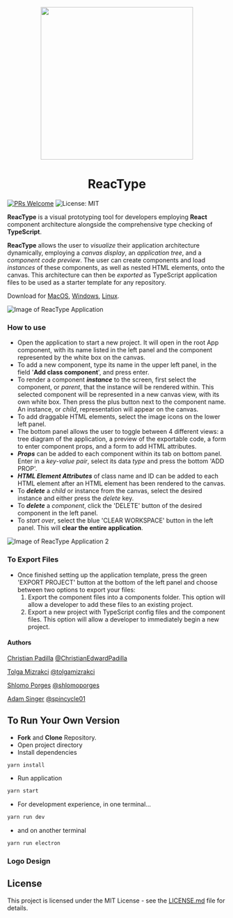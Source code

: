 
<p align="center">
  <img width="350" src="https://github.com/team-reactype/ReacType/blob/master/src/public/icons/png/64x64.png?raw=true">
  <h1 align="center">ReacType </h1>
</p>

[![PRs Welcome](https://img.shields.io/badge/PRs-welcome-brightgreen.svg)](https://github.com/team-reactype/ReacType/pulls)
![License: MIT](https://img.shields.io/badge/License-MIT-yellow.svg)

**ReacType** is a visual prototyping tool for developers employing **React** component architecture alongside the comprehensive type checking of **TypeScript**.

**ReacType** allows the user to _visualize_ their application architecture dynamically, employing a _canvas display_, an _application tree_, and a _component code preview_. The user can create components and load _instances_ of these components, as well as nested HTML elements, onto the canvas. This architecture can then be _exported_ as TypeScript application files to be used as a starter template for any repository.

Download for [MacOS](), [Windows](), [Linux]().

![Image of ReacType Application](https://i.imgur.com/2sefnAk.jpg)

### How to use

- Open the application to start a new project. It will open in the root App component, with its name listed in the left panel and the component represented by the white box on the canvas.
- To add a new component, type its name in the upper left panel, in the field '**Add class component**', and press enter.
- To render a component **_instance_** to the screen, first select the component, or _parent_, that the instance will be rendered within. This selected component will be represented in a new canvas view, with its own white box. Then press the plus button next to the component name. An instance, or _child_, representation will appear on the canvas.
- To add draggable HTML elements, select the image icons on the lower left panel.
- The bottom panel allows the user to toggle between 4 different views: a tree diagram of the application, a preview of the exportable code, a form to enter component props, and a form to add HTML attributes.
- **_Props_** can be added to each component within its tab on bottom panel. Enter in a _key-value pair_, select its data _type_ and press the bottom 'ADD PROP'.
- **_HTML Element Attributes_** of class name and ID can be added to each HTML element after an HTML element has been rendered to the canvas.
- To **_delete_** a _child_ or instance from the canvas, select the desired instance and either press the _delete_ key.
- To **_delete_** a _component_, click the 'DELETE' button of the desired component in the left panel.
- To _start over_, select the blue 'CLEAR WORKSPACE' button in the left panel. This will **clear the entire application**.

![Image of ReacType Application 2](https://i.imgur.com/OCJ8nnw.png)

### To Export Files

- Once finished setting up the application template, press the green 'EXPORT PROJECT' button at the bottom of the left panel and choose between two options to export your files:
  1. Export the component files into a components folder. This option will allow a developer to add these files to an existing project.
  1. Export a new project with TypeScript config files and the component files. This option will allow a developer to immediately begin a new project.

#### Authors

[Christian Padilla](linkedin.com/in/ChristianEdwardPadilla) [@ChristianEdwardPadilla](https://github.com/ChristianEdwardPadilla)

[Tolga Mizrakci](linkedin.com/in/tolga-mizrakci) [@tolgamizrakci](https://github.com/tolgamizrakci)

[Shlomo Porges](linkedin.com/shlomoporges) [@shlomoporges](https://github.com/ShlomoPorges)

[Adam Singer](linkedin.com/in/adsing) [@spincycle01](https://github.com/spincycle01)

## To Run Your Own Version

- **Fork** and **Clone** Repository.
- Open project directory
- Install dependencies

```bash
yarn install
```

- Run application

```bash
yarn start
```

- For development experience, in one terminal...

```bash
yarn run dev
```

- and on another terminal

```bash
yarn run electron
```

### Logo Design

## License

This project is licensed under the MIT License - see the [LICENSE.md](https://github.com/team-reactype/ReacType/blob/development/LICENSE.md) file for details.
